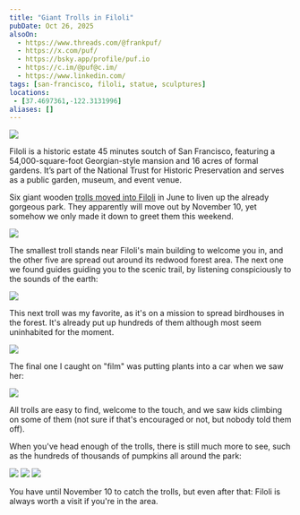 ```yaml
---
title: "Giant Trolls in Filoli"
pubDate: Oct 26, 2025
alsoOn:
  - https://www.threads.com/@frankpuf/
  - https://x.com/puf/
  - https://bsky.app/profile/puf.io
  - https://c.im/@puf@c.im/
  - https://www.linkedin.com/
tags: [san-francisco, filoli, statue, sculptures]
locations: 
 - [37.4697361,-122.3131996]
aliases: []
---
```


![](https://i.imgur.com/ZrLXIbm.png)

Filoli is a historic estate 45 minutes soutch of San Francisco, featuring a 54,000-square-foot Georgian-style mansion and 16 acres of formal gardens. It’s part of the National Trust for Historic Preservation and serves as a public garden, museum, and event venue.

Six giant wooden [trolls moved into Filoli][ssf] in June to liven up the already gorgeous park. They apparently will move out by November 10, yet somehow we only made it down to greet them this weekend.

![](https://i.imgur.com/DQNUs1v.png)

The smallest troll stands near Filoli's main building to welcome you in, and the other five are spread out around its redwood forest area. The next one we found guides guiding you to the scenic trail, by listening conspiciously to the sounds of the earth:

![](https://i.imgur.com/Vpcbc7Y.jpeg)

This next troll was my favorite, as it's on a mission to spread birdhouses in the forest. It's already put up hundreds of them although most seem uninhabited for the moment.

![](https://i.imgur.com/HmtkwWK.png)

The final one I caught on "film" was putting plants into a car when we saw her:

![](https://i.imgur.com/X53msqJ.png)

All trolls are easy to find, welcome to the touch, and we saw kids climbing on some of them (not sure if that's encouraged or not, but nobody told them off).

When you've head enough of the trolls, there is still much more to see, such as the hundreds of thousands of pumpkins all around the park:

![](https://i.imgur.com/u84M52H.png)
![](https://i.imgur.com/HZYZWIW.jpeg)
![](https://i.imgur.com/rcWN2Zs.jpeg)

You have until November 10 to catch the trolls, but even after that: Filoli is always worth a visit if you're in the area.


[ssf]: https://secretsanfrancisco.com/dambo-troll-sculptures-filoli
[trolls]: https://filoli.org/trolls/
